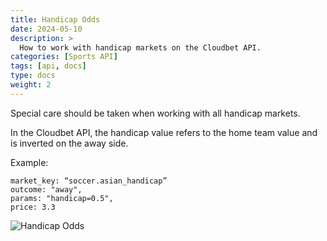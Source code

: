 ```yaml
---
title: Handicap Odds
date: 2024-05-10
description: >
  How to work with handicap markets on the Cloudbet API.
categories: [Sports API]
tags: [api, docs]
type: docs
weight: 2
---
```


Special care should be taken when working with all handicap markets.

In the Cloudbet API, the handicap value refers to the home team value and is inverted on the away side.

Example:

```
market_key: “soccer.asian_handicap”
outcome: "away",
params: "handicap=0.5",
price: 3.3
```

![Handicap Odds](/wiki/images/handicap_odds.png)
